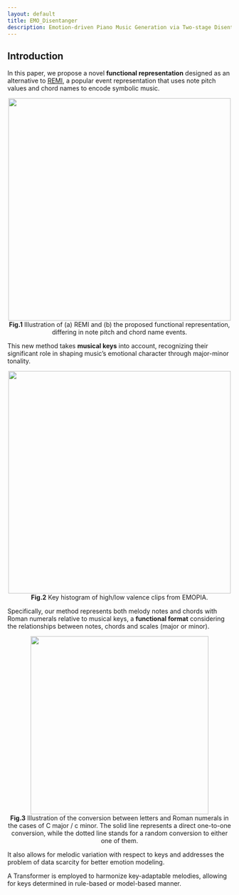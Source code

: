```yaml
---
layout: default
title: EMO_Disentanger
description: Emotion-driven Piano Music Generation via Two-stage Disentanglement and Functional Representation
---
```


## Introduction

In this paper, we propose a novel **functional representation** designed as an alternative to [REMI](https://github.com/YatingMusic/remi), 
a popular event representation that uses note pitch values and chord names to encode symbolic music.

<div align="center">
  <img src="../figures/emo_harmonizer/representation.png" width=500 alt="">
  <figcaption><strong>Fig.1</strong> Illustration of (a) REMI and (b) the proposed functional
representation, differing in note pitch and chord name events.</figcaption>
</div>

This new method takes **musical keys** into account, 
recognizing their significant role in shaping music’s emotional character through major-minor tonality. 

<div align="center">
  <img src="../figures/emo_harmonizer/key_distribution.png" width=500 alt="">
  <figcaption><strong>Fig.2</strong> Key histogram of high/low valence clips from EMOPIA.</figcaption>
</div>

Specifically, our method represents both melody notes and chords with Roman numerals relative to musical keys, 
a **functional format** considering the relationships between notes, chords and scales (major or minor). 

<div align="center">
  <img src="../figures/emo_harmonizer/switch.png" width=400 alt="">
  <figcaption><strong>Fig.3</strong> Illustration of the conversion between letters and Roman numerals in the cases of C major / c minor. The solid line represents a direct one-to-one conversion, while the dotted line stands for a random conversion to either one of them.</figcaption>
</div>

It also allows for melodic variation with respect to keys and addresses the problem of data scarcity for better emotion modeling. 

A Transformer is employed to harmonize key-adaptable melodies, allowing for keys determined in rule-based or model-based manner.

[jekyll-organization]: https://github.com/jekyll
